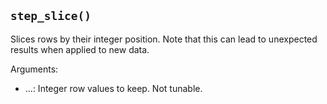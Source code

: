 ## `step_slice()`

Slices rows by their integer position. Note that this can lead to unexpected results when applied to new data.

Arguments:
* ...: Integer row values to keep. Not tunable.

